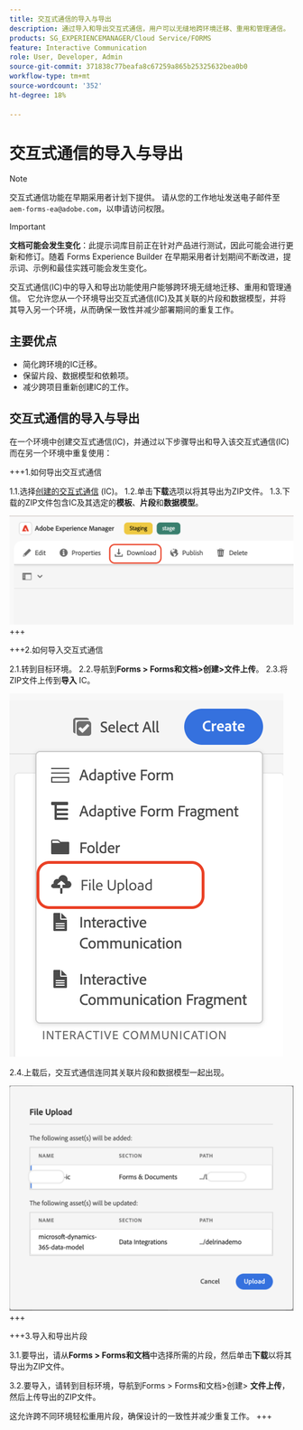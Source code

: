 ```yaml
---
title: 交互式通信的导入与导出
description: 通过导入和导出交互式通信，用户可以无缝地跨环境迁移、重用和管理通信。
products: SG_EXPERIENCEMANAGER/Cloud Service/FORMS
feature: Interactive Communication
role: User, Developer, Admin
source-git-commit: 371838c77beafa8c67259a865b25325632bea0b0
workflow-type: tm+mt
source-wordcount: '352'
ht-degree: 18%

---
```



# 交互式通信的导入与导出

>[!NOTE]
>
> 交互式通信功能在早期采用者计划下提供。 请从您的工作地址发送电子邮件至 `aem-forms-ea@adobe.com`，以申请访问权限。

>[!IMPORTANT]
>
> **文档可能会发生变化**：此提示词库目前正在针对产品进行测试，因此可能会进行更新和修订。随着 Forms Experience Builder 在早期采用者计划期间不断改进，提示词、示例和最佳实践可能会发生变化。

交互式通信(IC)中的导入和导出功能使用户能够跨环境无缝地迁移、重用和管理通信。 它允许您从一个环境导出交互式通信(IC)及其关联的片段和数据模型，并将其导入另一个环境，从而确保一致性并减少部署期间的重复工作。

## 主要优点

- 简化跨环境的IC迁移。
- 保留片段、数据模型和依赖项。
- 减少跨项目重新创建IC的工作。

## 交互式通信的导入与导出

在一个环境中创建交互式通信(IC)，并通过以下步骤导出和导入该交互式通信(IC)而在另一个环境中重复使用：

+++1.如何导出交互式通信

1.1.选择[创建的交互式通信](https://experienceleague.adobe.com/en/docs/experience-manager-cloud-service/content/forms/interactive-communication/create-interactive-communication) (IC)。
1.2.单击&#x200B;**下载**&#x200B;选项以将其导出为ZIP文件。
1.3.下载的ZIP文件包含IC及其选定的&#x200B;**模板**、**片段**&#x200B;和&#x200B;**数据模型**。

![查找IC文档](/help/forms/interactive-communication/assets/downloadic.png)
+++

+++2.如何导入交互式通信

2.1.转到目标环境。
2.2.导航到&#x200B;**Forms > Forms和文档>创建>文件上传**。
2.3.将ZIP文件上传到&#x200B;**导入** IC。

![查找IC文档](/help/forms/interactive-communication/assets/uploadfile.png)

2.4.上载后，交互式通信连同其关联片段和数据模型一起出现。

![查找IC文档](/help/forms/interactive-communication/assets/importfragment.png)
+++

+++3.导入和导出片段

3.1.要导出，请从&#x200B;**Forms > Forms和文档**&#x200B;中选择所需的片段，然后单击&#x200B;**下载**&#x200B;以将其导出为ZIP文件。

3.2.要导入，请转到目标环境，导航到Forms > Forms和文档>创建> **文件上传**，然后上传导出的ZIP文件。

这允许跨不同环境轻松重用片段，确保设计的一致性并减少重复工作。
+++
